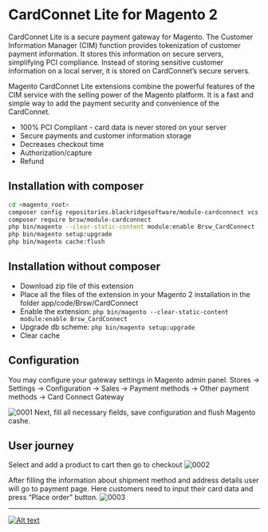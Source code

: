 # CardConnet Lite for Magento 2
CardConnet Lite is a secure payment gateway for Magento. The Customer Information Manager (CIM) function provides tokenization of customer payment information. It stores this information on secure servers, simplifying PCI compliance. Instead of storing sensitive customer information on a local server, it is stored on CardConnet’s secure servers.

Magento CardConnet Lite extensions combine the powerful features of the CIM service with the selling power of the Magento platform. It is a fast and simple way to add the payment security and convenience of the CardConnet.

- 100% PCI Compliant - card data is never stored on your server
- Secure payments and customer information storage
- Decreases checkout time
- Authorization/capture
- Refund

## Installation with composer

```bash
cd <magento_root>
composer config repositories.blackridgesoftware/module-cardconnect vcs git@github.com:brsw/module-cardconnect.git
composer require brsw/module-cardconnect
php bin/magento --clear-static-content module:enable Brsw_CardConnect
php bin/magento setup:upgrade
php bin/magento cache:flush 
```

## Installation without composer
* Download zip file of this extension
* Place all the files of the extension in your Magento 2 installation in the folder app/code/Brsw/CardConnect
* Enable the extension: `php bin/magento --clear-static-content module:enable Brsw_CardConnect`
* Upgrade db scheme: `php bin/magento setup:upgrade`
* Clear cache


## Configuration
You may configure your gateway settings in Magento admin panel.
Stores -> Settings -> Configuration -> Sales -> Payment methods -> Other payment methods -> Card Connect Gateway

![0001](https://user-images.githubusercontent.com/32928153/32607647-59db646e-c562-11e7-9d16-de4cf79fe804.png)
Next, fill all necessary fields, save configuration and flush Magento cashe.

## User journey
Select and add a product to cart then go to checkout
![0002](https://user-images.githubusercontent.com/32928153/32607648-59fd626c-c562-11e7-8bcb-770fa3ae697c.png)

After filling the information about shipment method and address details user will go to payment page.
Here customers need to input their card data and press “Place order” button.
![0003](https://user-images.githubusercontent.com/32928153/32607649-5a194d92-c562-11e7-869b-04d920060aa8.png)

---
[![Alt text](https://blackridgesoftware.com/media/logo/default/brsw_logo.png "BlackRidge Software")](https://blackridgesoftware.com/)